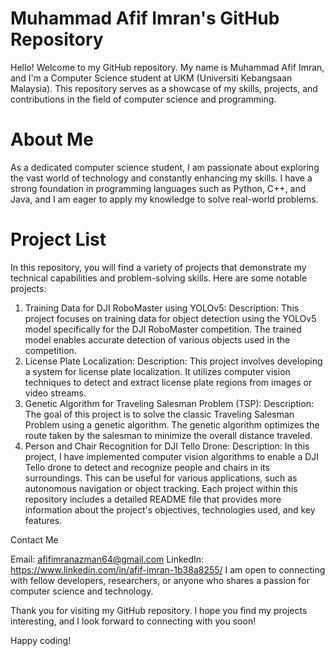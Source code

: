 # Muhammad Afif Imran's GitHub Repository
Hello! Welcome to my GitHub repository. My name is Muhammad Afif Imran, and I'm a Computer Science student at UKM (Universiti Kebangsaan Malaysia). This repository serves as a showcase of my skills, projects, and contributions in the field of computer science and programming.

# About Me
As a dedicated computer science student, I am passionate about exploring the vast world of technology and constantly enhancing my skills. I have a strong foundation in programming languages such as Python, C++, and Java, and I am eager to apply my knowledge to solve real-world problems.

# Project List
In this repository, you will find a variety of projects that demonstrate my technical capabilities and problem-solving skills. Here are some notable projects:

1. Training Data for DJI RoboMaster using YOLOv5:
Description: This project focuses on training data for object detection using the YOLOv5 model specifically for the DJI RoboMaster competition. The trained model enables accurate detection of various objects used in the competition.
2. License Plate Localization:
Description: This project involves developing a system for license plate localization. It utilizes computer vision techniques to detect and extract license plate regions from images or video streams.
3. Genetic Algorithm for Traveling Salesman Problem (TSP):
Description: The goal of this project is to solve the classic Traveling Salesman Problem using a genetic algorithm. The genetic algorithm optimizes the route taken by the salesman to minimize the overall distance traveled.
4. Person and Chair Recognition for DJI Tello Drone:
Description: In this project, I have implemented computer vision algorithms to enable a DJI Tello drone to detect and recognize people and chairs in its surroundings. This can be useful for various applications, such as autonomous navigation or object tracking.
Each project within this repository includes a detailed README file that provides more information about the project's objectives, technologies used, and key features.

Contact Me

Email: afifimranazman64@gmail.com
LinkedIn: https://www.linkedin.com/in/afif-imran-1b38a8255/
I am open to connecting with fellow developers, researchers, or anyone who shares a passion for computer science and technology.

Thank you for visiting my GitHub repository. I hope you find my projects interesting, and I look forward to connecting with you soon!

Happy coding!
